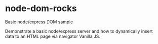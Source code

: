 # node-dom-rocks
Basic node/express DOM sample

Demonstrate a basic node/express server and how to dynamically insert data to an HTML page via navigator Vanilla JS. 
